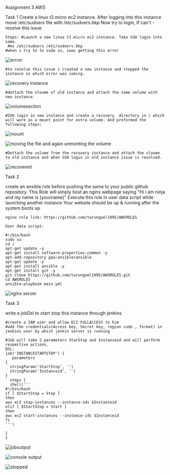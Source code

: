 Assignment 3 AWS

Task 1
Create a linux t2.micro ec2 instance. After logging into this instance move /etc/sudoers file with /etc/sudoers.bkp
Now try to login, If can't - resolve this issue
```
Steps: #Launch a new linux t2.micro ec2 instance. Take SSH login into same.
 #mv /etc/sudoers /etc/sudoers.bkp
#when i try to to sudo su, iwas getting this error
```
![errror](https://github.com/tarungoel1995/assignments/blob/master/AWS/day3/media/error.png)

```
#to resolve this issue i created a new instance and stopped the instance in which error was coming.
```
![recovery instance](https://github.com/tarungoel1995/assignments/blob/master/AWS/day3/media/instances.png)

```
#dettach the vloume of old instance and attach the same volume with new instance.
```

![volumesection](https://github.com/tarungoel1995/assignments/blob/master/AWS/day3/media/volumes.png)

```
#SSH login in new instance and create a recovery  directory in / which will work as a mount point for extra volume. And preformed the following steps:
```

![mount](https://github.com/tarungoel1995/assignments/blob/master/AWS/day3/media/mountingerrormachinevolume.png)

![moving the file and again unmonting the volume](https://github.com/tarungoel1995/assignments/blob/master/AWS/day3/media/movingsudoersfileandunmounting.png)

```
#Dettach the volume from the recovery instance and attach the vloume to old instance and when SSH login in old instance issue is resolved.
```

![recovered](https://github.com/tarungoel1995/assignments/blob/master/AWS/day3/media/recovered.png)


Task 2

create an ansible role before pushing the same to your public github repository.
This Role will simply host an nginx webpage saying
"Hi i am ninja and my name is {yourname}" 
Execute this role in user data script while launching another instance
Your website should be up & running after the system boots up
```
nginx role link: https://github.com/tarungoel1995/AWSROLES
```
```
User data script:

#!/bin/bash
sudo su
cd /
apt-get update -y
apt-get install software-properties-common -y
apt-add-repository ppa:ansible/ansible
apt-get update -y
apt-get install ansible -y
apt-get install git -y
git clone https://github.com/tarungoel1995/AWSROLES.git
cd AWSROLES
ansible-playbook main.yml
```

![nginx server](https://github.com/tarungoel1995/assignments/blob/master/AWS/day3/media/day3-task2.png)


Task 3

write a jobDsl to start stop this instance through jenkins
```
#create a IAM user and allow EC2 FULLACCESS to him 
#add the credentials(Access key, Secret key, region code , format) in jenkins user by which jenkin server is running 
```
```
#Job will take 2 parameters StarStop and Instanceid and will perform respective actions.
DSL:
job('INSTANCESTARTSTOP') {
   parameters
{
  stringParam('StartStop', '')
  stringParam('Instanceid', '')
} 
  steps {
  shell('''
#!/bin/bash
if [ $StartStop = Stop ]
then
aws ec2 stop-instances --instance-ids $Instanceid
elif [ $StartStop = Start ]
then
aws ec2 start-instances --instance-ids $Instanceid
fi
''')
        
}
}
```

![joboutput](https://github.com/tarungoel1995/assignments/blob/master/AWS/day3/media/startjenkin.png)


![console output](https://github.com/tarungoel1995/assignments/blob/master/AWS/day3/media/startedbyjenkin.png)


![stopped](https://github.com/tarungoel1995/assignments/blob/master/AWS/day3/media/stoppedbyjenkinjob.png)

